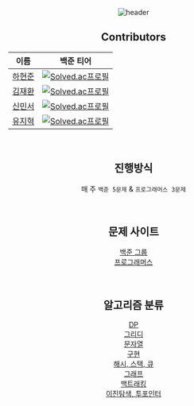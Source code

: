 <div align=center>

![header](https://capsule-render.vercel.app/api?type=Cylinder&color=gradient&section=header&text=AlgorithmForAll&fontSize=45&animation=fadeIn)
  
## Contributors
  
| 이름 | 백준 티어 |
| --- | --- |
| [하현준](https://github.com/guswns3371) | [![Solved.ac프로필](http://mazassumnida.wtf/api/mini/generate_badge?boj=guswns3371)](https://solved.ac/guswns3371) |
| [김재환](https://github.com/Dev-Guccin) | [![Solved.ac프로필](http://mazassumnida.wtf/api/mini/generate_badge?boj=ghks2047)](https://solved.ac/ghks2047) |
| [신민서](https://github.com/MSIQOC) | [![Solved.ac프로필](http://mazassumnida.wtf/api/mini/generate_badge?boj=msiqoc)](https://solved.ac/msiqoc) |
| [유지혁](https://github.com/landturtler) | [![Solved.ac프로필](http://mazassumnida.wtf/api/mini/generate_badge?boj=buc03226)](https://solved.ac/buc03226) |
  

<br/>

## 진행방식

매 주 `백준 5문제` & `프로그래머스 3문제` 

<br/>

## 문제 사이트

[백준 그룹](https://www.acmicpc.net/group/workbook/list/12672) <br/>
[프로그래머스](https://programmers.co.kr/learn/challenges?tab=all_challenges) 
  
<br/>

## 알고리즘 분류

[DP](https://www.acmicpc.net/problemset?sort=submit_desc&solvedac_option=xz%2Cxn&submit=us&tier=11%2C12%2C13%2C14%2C15%2C16&algo=25%2C125%2C14%2C87&algo_if=or)
<br/>[그리디](https://www.acmicpc.net/problemset?sort=submit_desc&solvedac_option=xz%2Cxn&submit=us&tier=11%2C12%2C13%2C14%2C15&algo=33&algo_if=and)
<br/>[문자열](https://www.acmicpc.net/problemset?sort=submit_desc&solvedac_option=xz%2Cxn&submit=us&tier=12%2C13%2C14%2C15%2C16&algo=158&algo_if=and)
<br/>[구현](https://www.acmicpc.net/problemset?sort=submit_desc&solvedac_option=xz%2Cxn&submit=us&tier=10%2C11%2C12%2C13%2C14%2C15%2C16&algo=102%2C141&algo_if=or)
<br/>[해시, 스택, 큐](https://www.acmicpc.net/problemset?sort=submit_desc&solvedac_option=xz%2Cxn&submit=us&tier=12%2C13%2C14%2C15%2C16&algo=136%2C71%2C72%2C59&algo_if=or)
<br/>[그래프](https://www.acmicpc.net/problemset?sort=submit_desc&solvedac_option=xz%2Cxn&submit=us&tier=10%2C11%2C12%2C13%2C14%2C15%2C16&algo=11%2C7%2C22%2C10%2C31&algo_if=or)
<br/>[백트래킹](https://www.acmicpc.net/problemset?sort=submit_desc&solvedac_option=xz%2Cxn&submit=us&tier=10%2C11%2C12%2C13%2C14%2C15%2C16&algo=125%2C5&algo_if=or)
<br/>[이진탐색, 투포인터](https://www.acmicpc.net/problemset?sort=submit_desc&solvedac_option=xz%2Cxn&submit=us&tier=12%2C13%2C14%2C15%2C16&algo=12%2C170%2C80&algo_if=or)

</div>
